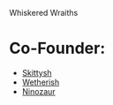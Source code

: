 Whiskered Wraiths
# Co-Founder: 
* [Skittysh](https://github.com/Skittysh)
* [Wetherish](https://github.com/Wetherish)
* [Ninozaur](https://github.com/NinaN64)
